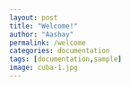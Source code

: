 ```yaml
---
layout: post
title: "Welcome!"
author: "Aashay"
permalink: /welcome
categories: documentation
tags: [documentation,sample]
image: cuba-1.jpg
---
```

